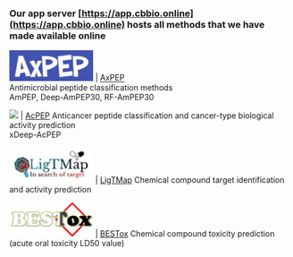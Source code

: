 ### Our app server [https://app.cbbio.online](https://app.cbbio.online) hosts all methods that we have made available online

<img src="images/axpep-logo.jpg" width="150"> | [AxPEP](https://app.cbbio.online/ampep/home)<br />Antimicrobial peptide classification methods<br />AmPEP, Deep-AmPEP30, RF-AmPEP30

<img src="images/acpep-logo.jpg" width="150"> | [AcPEP](https://app.cbbio.online/acpep/home) Anticancer peptide classification and cancer-type biological activity prediction <br />xDeep-AcPEP

<img src="images/ligtmap-logo.png" width="150"> | [LigTMap](https://cbbio.online/LigTMap) Chemical compound target identification and activity prediction 

<img src="images/bestox-logo.png" width="150"> | [BESTox](https://app.cbbio.online/bestox/home) Chemical compound toxicity prediction (acute oral toxicity LD50 value)
